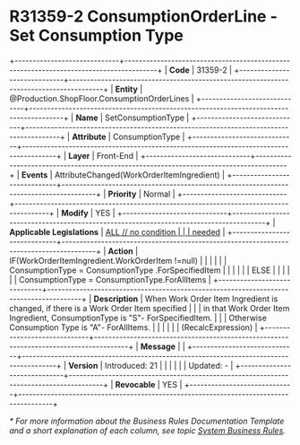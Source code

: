 ﻿---
erp.type: front-end-business-rule
erp.entity: Production.ShopFloor.ConsumptionOrderLines
---

# R31359-2 ConsumptionOrderLine - Set Consumption Type
+-----------------------------+---------------------------------------------------------------------------------------+
| **Code**                    | 31359-2                                                                               |
+-----------------------------+---------------------------------------------------------------------------------------+
| **Entity**                  | @Production.ShopFloor.ConsumptionOrderLines                                           |
+-----------------------------+---------------------------------------------------------------------------------------+
| **Name**                    | SetConsumptionType                                                                    |
+-----------------------------+---------------------------------------------------------------------------------------+
| **Attribute**               | ConsumptionType                                                                       |
+-----------------------------+---------------------------------------------------------------------------------------+
| **Layer**                   | Front-End                                                                             |
+-----------------------------+---------------------------------------------------------------------------------------+
| **Events**                  | AttributeChanged(WorkOrderItemIngredient)                                             |
+-----------------------------+---------------------------------------------------------------------------------------+
| **Priority**                | Normal                                                                                |
+-----------------------------+---------------------------------------------------------------------------------------+
| **Modify**                  | YES                                                                                   |
+-----------------------------+---------------------------------------------------------------------------------------+
| **Applicable Legislations** | [ALL // no condition                                                                  |
|                             | needed](xref:applicable-legislations)                                                 |
+-----------------------------+---------------------------------------------------------------------------------------+
| **Action**                  | IF(WorkOrderItemIngredient.WorkOrderItem !=null)                                      |
|                             |                                                                                       |
|                             | ConsumptionType = ConsumptionType .ForSpecifiedItem                                   |
|                             |                                                                                       |
|                             | ELSE                                                                                  |
|                             |                                                                                       |
|                             | ConsumptionType = ConsumptionType.ForAllItems                                         |
+-----------------------------+---------------------------------------------------------------------------------------+
| **Description**             | When Work Order Item Ingredient is changed, if there is a Work Order Item specified   |
|                             | in that Work Order Item Ingredient, ConsumptionType is \"S\"- ForSpecifiedItem.       |
|                             | Otherwise Consumption Type is \"A\"- ForAllItems.                                     |
|                             |                                                                                       |
|                             | (RecalcExpression)                                                                    |
+-----------------------------+---------------------------------------------------------------------------------------+
| **Message**                 |                                                                                       |
+-----------------------------+---------------------------------------------------------------------------------------+
| **Version**                 | Introduced: 21                                                                        |
|                             |                                                                                       |
|                             | Updated: -                                                                            |
+-----------------------------+---------------------------------------------------------------------------------------+
| **Revocable**               | YES                                                                                   |
+-----------------------------+---------------------------------------------------------------------------------------+

*\* For more information about the Business Rules Documentation Template and a short explanation of each column, see
topic [System Business Rules](../templates/template-description-system-business-rules.md).*
